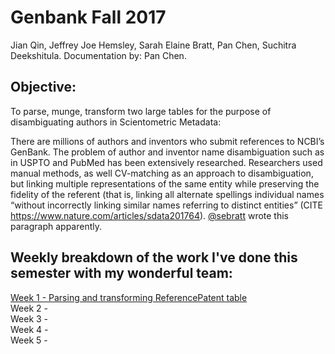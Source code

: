 # Genbank Fall 2017

Jian Qin, Jeffrey Joe Hemsley, Sarah Elaine Bratt, Pan Chen, Suchitra Deekshitula. Documentation by: Pan Chen.  

## Objective: 
To parse, munge, transform two large tables for the purpose of disambiguating authors in Scientometric Metadata:

There are millions of authors and inventors who submit references to NCBI’s GenBank. The problem of author and inventor name disambiguation such as in USPTO and PubMed has been extensively researched. Researchers used manual methods, as well CV-matching as an approach to disambiguation, but linking multiple representations of the same entity while preserving the fidelity of the referent (that is, linking all alternate spellings individual names “without incorrectly linking similar names referring to distinct entities”  (CITE https://www.nature.com/articles/sdata201764). [@sebratt](https://github.com/sebratt) wrote this paragraph apparently.

## Weekly breakdown of the work I've done this semester with my wonderful team:

[Week 1 - Parsing and transforming ReferencePatent table](https://github.com/cpkoywk/Genbank/blob/master/Week%201.ipynb)  
Week 2 -  
Week 3 -  
Week 4 -  
Week 5 -  

